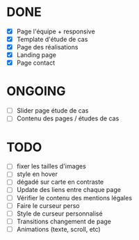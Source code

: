 # DONE

- [x] Page l'équipe + responsive
- [x] Template d'étude de cas
- [x] Page des réalisations
- [x] Landing page
- [x] Page contact

# ONGOING

- [ ] Slider page étude de cas
- [ ] Contenu des pages / études de cas

# TODO

- [ ] fixer les tailles d'images
- [ ] style en hover
- [ ] dégadé sur carte en contraste
- [ ] Update des liens entre chaque page
- [ ] Vérifier le contenu des mentions légales
- [ ] Faire le curseur perso
- [ ] Style de curseur personnalisé
- [ ] Transitions changement de page
- [ ] Animations (texte, scroll, etc)
